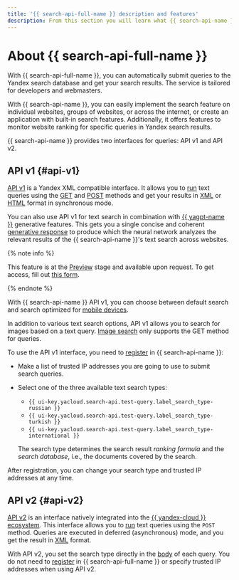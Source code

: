 ```yaml
---
title: '{{ search-api-full-name }} description and features'
description: From this section you will learn what {{ search-api-name }} is, what tools and features it provides, and what challenges it can be up to.
---
```


# About {{ search-api-full-name }}

With {{ search-api-full-name }}, you can automatically submit queries to the Yandex search database and get your search results. The service is tailored for developers and webmasters.

With {{ search-api-name }}, you can easily implement the search feature on individual websites, groups of websites, or across the internet, or create an application with built-in search features. Additionally, it offers features to monitor website ranking for specific queries in Yandex search results.

{{ search-api-name }} provides two interfaces for queries: API v1 and API v2.

## API v1 {#api-v1}

[API v1](./get-request.md) is a Yandex XML compatible interface. It allows you to [run](../operations/searching.md) text queries using the [GET](../concepts/get-request.md) and [POST](../concepts/post-request.md) methods and get your results in [XML](./response.md) or [HTML](./html-response.md) format in synchronous mode.

You can also use API v1 for text search in combination with [{{ yagpt-name }}](../../foundation-models/concepts/yandexgpt/index.md) generative features. This gets you a single concise and coherent [generative response](./generative-response.md) to produce which the neural network analyzes the relevant results of the {{ search-api-name }}'s text search across websites.

{% note info %}

This feature is at the [Preview](../../overview/concepts/launch-stages.md) stage and available upon request. To get access, fill out [this form](#contact-form).

{% endnote %}

With {{ search-api-name }} API v1, you can choose between default search and search optimized for [mobile devices](../operations/mobile.md).

In addition to various text search options, API v1 allows you to search for images based on a text query. [Image search](./pic-search.md) only supports the GET method for queries.

To use the API v1 interface, you need to [register](../operations/workaround.md) in {{ search-api-name }}:
* Make a list of trusted IP addresses you are going to use to submit search queries.
* Select one of the three available text search types:

    * `{{ ui-key.yacloud.search-api.test-query.label_search_type-russian }}`
    * `{{ ui-key.yacloud.search-api.test-query.label_search_type-turkish }}`
    * `{{ ui-key.yacloud.search-api.test-query.label_search_type-international }}`

    The search type determines the search result _ranking formula_ and the _search database_, i.e., the documents covered by the search.
    
After registration, you can change your search type and trusted IP addresses at any time.

## API v2 {#api-v2}

[API v2](../operations/web-search.md) is an interface natively integrated into the [{{ yandex-cloud }} ecosystem](../../overview/concepts/services.md). This interface allows you to [run](../operations/web-search.md) text queries using the `POST` method. Queries are executed in deferred (asynchronous) mode, and you get the result in [XML](./response.md) format.

With API v2, you set the search type directly in the [body](./web-search.md#parameters) of each query. You do not need to [register](../operations/workaround.md#registration) in {{ search-api-full-name }} or specify trusted IP addresses when using API v2.

